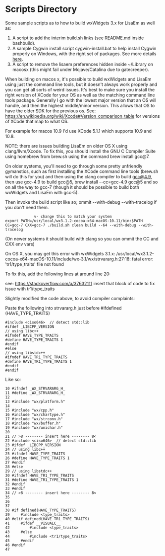 # Scripts Directory

Some sample scripts as to how to build wxWidgets 3.x for LisaEm as well as:

1. A script to add the interim build.sh links (see README.md inside bashbuild).
2. A sample Cygwin install script cygwin-install.bat to help install Cygwin
   properly on Windows, with the right set of packages. See more details
   [here](../HowToBuildOnWindows.md).
3. A script to remove the lisaem preferences hidden inside ~/Library on macosx
   (this might fail under Mojave/Catalina due to gatecreeper).

When building on macos x, it's possible to build wxWidgets and LisaEm using
just the command line tools, but it doesn't always work properly and you can
get all sorts of weird issues. It's best to make sure you install the right
version of XCode for your OS as well as the matching command line tools package.
Generally I go with the lowest major version that an OS will handle, and then
the highest middle/minor version. This allows that OS to have the older SDK
for the previous os. See: https://en.wikipedia.org/wiki/Xcode#Version_comparison_table
for versions of XCode that map to what OS.

For example for macos 10.9 I'd use XCode 5.1.1 which supports 10.9 and 10.8.

NOTE: there are issues building LisaEm on older OS X using clang/llvm/Xcode.
To fix this, you should install the GNU C Compiler Suite using homebrew from
brew.sh using the command brew install gcc@7.

On older systems, you'll need to go through some pretty unfriendly gymanstics,
such as first installing the XCode command line tools (brew.sh will do this for you)
and then using the clang compiler to build gcc@4.9, then use gcc-4.9 to build gcc@5,
brew install --cc=gcc-4.9 gcc@5 
and so on all the way to gcc-7 (though it should be possible to build both wxWidgets
and LisaEm with gcc-5).

Then invoke the build script like so; ommit --with-debug --with-tracelog if you don't
need them.

                 v- change this to match your system
    export PATH=/usr/local/wx3.1.2-cocoa-x64-macOS-10.11/bin:$PATH
    CC=gcc-7 CXX=gcc-7 ./build.sh clean build --64 --with-debug --with-tracelog

(On newer systems it should build with clang so you can ommit the CC and CXX env vars)

On OS X, you may get this error with wxWidgets 3.1.x:
/usr/local/wx3.1.2-cocoa-x64-macOS-10.11/include/wx-3.1/wx/strvararg.h:27:18: fatal error: 'tr1/type_traits' file not found

To fix this, add the following lines at around line 20:

see: https://stackoverflow.com/a/37632111
insert that block of code to fix issue with tr1/type_traits

Slightly modified the code above, to avoid compiler complaints:

Paste the following into strvararg.h just before #ifdefined (HAVE_TYPE_TRAITS)

    #include <ciso646>  // detect std::lib
    #ifdef _LIBCPP_VERSION
    // using libc++
    #ifndef HAVE_TYPE_TRAITS
    #define HAVE_TYPE_TRAITS 1
    #endif
    #else
    // using libstdc++
    #ifndef HAVE_TR1_TYPE_TRAITS
    #define HAVE_TR1_TYPE_TRAITS 1
    #endif
    #endif


Like so:

    10 #ifndef _WX_STRVARARG_H_
    11 #define _WX_STRVARARG_H_
    12 
    13 #include "wx/platform.h"
    14 
    15 #include "wx/cpp.h"
    16 #include "wx/chartype.h"
    17 #include "wx/strconv.h"
    18 #include "wx/buffer.h"
    19 #include "wx/unichar.h"
    20 
    21 // >8 -------- insert here -------- 8<
    22 #include <ciso646>  // detect std::lib
    23 #ifdef _LIBCPP_VERSION
    24 // using libc++
    25 #ifndef HAVE_TYPE_TRAITS
    26 #define HAVE_TYPE_TRAITS 1
    27 #endif
    28 #else
    29 // using libstdc++
    30 #ifndef HAVE_TR1_TYPE_TRAITS
    31 #define HAVE_TR1_TYPE_TRAITS 1
    32 #endif
    33 #endif
    34 // >8 -------- insert here -------- 8<
    35 
    36 
    37 
    38 #if defined(HAVE_TYPE_TRAITS)
    39     #include <type_traits>
    40 #elif defined(HAVE_TR1_TYPE_TRAITS)
    41     #ifdef __VISUALC__
    42         #include <type_traits>
    43     #else
    44         #include <tr1/type_traits>
    45     #endif
    46 #endif
    47 

